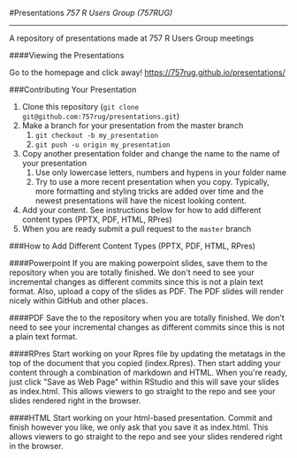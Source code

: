 #Presentations
*757 R Users Group (757RUG)*

-------

A repository of presentations made at 757 R Users Group meetings

####Viewing the Presentations

Go to the homepage and click away! https://757rug.github.io/presentations/

###Contributing Your Presentation

1. Clone this repository (`git clone git@github.com:757rug/presentations.git`)
2. Make a branch for your presentation from the master branch
	1. `git checkout -b my_presentation`
	2. `git push -u origin my_presentation` 
3. Copy another presentation folder and change the name to the name of your presentation
    1. Use only lowercase letters, numbers and hypens in your folder name
    2. Try to use a more recent presentation when you copy. Typically, more formatting
    and styling tricks are added over time and the newest presentations will have the
    nicest looking content.
4. Add your content. See instructions below for how to add different content types (PPTX, PDF, HTML, RPres)    
5. When you are ready submit a pull request to the `master` branch

###How to Add Different Content Types (PPTX, PDF, HTML, RPres)  

####Powerpoint
If you are making powerpoint slides, save them to the repository when you are totally finished. 
We don't need to see your incremental changes as different commits since this is not a plain text format. Also, 
upload a copy of the slides as PDF. The PDF slides will render nicely within GitHub and other places.

####PDF
Save the to the repository when you are totally finished. We don't need to see your incremental changes
as different commits since this is not a plain text format.

####RPres
Start working on your Rpres file by updating the metatags in the top of the document that you copied (index.Rpres). 
Then start adding your content through a combination of markdown and HTML. When you're ready, just click "Save as Web Page"
within RStudio and this will save your slides as index.html. This allows viewers to go straight to the repo and see your 
slides rendered right in the browser.

####HTML
Start working on your html-based presentation. Commit and finish however you like, we only ask that you save it as index.html. 
This allows viewers to go straight to the repo and see your slides rendered right in the browser.
